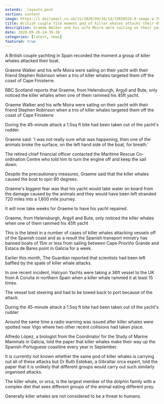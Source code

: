 ```yaml
---
extends: _layouts.post
section: content
image: https://i.dailymail.co.uk/1s/2020/09/26/14/33650524-0-image-a-70_1601126165364.jpg 
title: British couple film moment pod of killer whales attacks their 45ft yacht off the Spanish coast  
description: Graeme Walker and his wife Moira were sailing on their yacht with their friend Stephen Robinson when a trio of killer whales targeted them off the coast of Cape Finisterre. 
date: 2020-09-26-14-39-38 
categories: [latest, news] 
featured: true 
--- 
```

A British couple yachting in Spain recorded the moment a group of killer whales attacked their boat.

Graeme Walker and his wife Moira were sailing on their yacht with their friend Stephen Robinson when a trio of killer whales targeted them off the coast of Cape Finisterre.

BBC Scotland reports that Graeme, from Helensburgh, Argyll and Bute, only noticed the killer whales when one of them rammed his 45ft yacht. 

Graeme Walker and his wife Moira were sailing on their yacht with their friend Stephen Robinson when a trio of killer whales targeted them off the coast of Cape Finisterre

During the 45-minute attack a 1.5sq ft bite had been taken out of the yacht's rudder. 

Graeme said: 'I was not really sure what was happening, then one of the animals broke the surface, on the left hand side of the boat, for breath.'

The retired chief financial officer contacted the Maritime Rescue Co-ordination Centre who told him to turn the engine off and keep the sail down.

Despite the precautionary measures, Graeme said that the killer whales caused the boat to spin 90 degrees.

Graeme's biggest fear was that his yacht would take water on board from the damage caused by the animals and they would have been left stranded 720 miles into a 1,600 mile journey.

It will now take weeks for Graeme to have his yacht repaired.

Graeme, from Helensburgh, Argyll and Bute, only noticed the killer whales when one of them rammed his 45ft yacht

This is the latest in a number of cases of killer whales attacking vessels off of the Spanish coast and as a result the Spanish transport ministry has banned boats of 15m or less from sailing between Cape Prioriño Grande and Estaca de Bares point in Galicia for a week.

Earlier this month, The Guardian reported that scientists had been left baffled by the spate of killer whale attacks.  

In one recent incident, Halcyon Yachts were taking a 36ft vessel to the UK from A Coruña in northern Spain when a killer whale rammed it at least 15 times. 

The vessel lost steering and had to be towed back to port because of the attack.

During the 45-minute attack a 1.5sq ft bite had been taken out of the yacht's rudder

Around the same time a radio warning was issued after killer whales were spotted near Vigo where two other recent collisions had taken place.

Alfredo López, a biologist from the Coordinator for the Study of Marine Mammals in Galicia, told the paper that killer whales make their way up the Spanish-Portuguese coastline every year in September.

It is currently not known whether the same pod of killer whales is carrying out all of these attacks but Dr Ruth Esteban, a Gibraltar orca expert, told the paper that it is unlikely that different groups would carry out such similarly organised attacks.

The killer whale, or orca, is the largest member of the dolphin family with a complex diet that sees different groups of the animal eating different prey.

Generally killer whales are not considered to be a threat to humans. 

